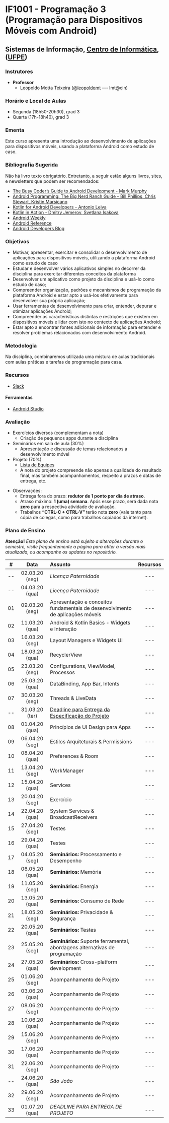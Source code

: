# IF1001 - Programação 3 (Programação para Dispositivos Móveis com Android)

## Sistemas de Informação, [Centro de Informática](http://www.cin.ufpe.br), ([UFPE](http://www.ufpe.br))

### Instrutores

* **Professor** 
  * Leopoldo Motta Teixeira ([@leopoldomt](https://github.com/leopoldomt) --- lmt@cin)
  
### Horário e Local de Aulas

* Segunda (18h50-20h30), grad 3
* Quarta (17h-18h40), grad 3

### Ementa

Este curso apresenta uma introdução ao desenvolvimento de aplicações para dispositivos móveis, usando a plataforma Android como estudo de caso.

### Bibliografia Sugerida

Não há livro texto obrigatório. Entretanto, a seguir estão alguns livros, sites, e newsletters que podem ser recomendados:

- [The Busy Coder’s Guide to Android Development - Mark Murphy](https://commonsware.com/Android/)
- [Android Programming: The Big Nerd Ranch Guide - Bill Phillips, Chris Stewart, Kristin Marsicano](https://www.bignerdranch.com/books/android-programming/)
- [Kotlin for Android Developers - Antonio Leiva](https://antonioleiva.com/kotlin-android-developers-book/)
- [Kotlin in Action - Dmitry Jemerov, Svetlana Isakova](https://www.manning.com/books/kotlin-in-action)
- [Android Weekly](http://androidweekly.net)
- [Android Reference](http://developer.android.com)
- [Android Developers Blog](http://android-developers.blogspot.com)

### Objetivos

- Motivar, apresentar, exercitar e consolidar o desenvolvimento de aplicações para dispositivos móveis, utilizando a plataforma Android como estudo de caso
- Estudar e desenvolver vários aplicativos simples no decorrer da disciplina para exercitar diferentes conceitos da plataforma
- Desenvolver um aplicativo como projeto da disciplina e usá-lo como estudo de caso;
- Compreender organização, padrões e mecanismos de programação da plataforma Android e estar apto a usá-los efetivamente para desenvolver sua própria aplicação;
- Usar ferramentas de desenvolvimento para criar, entender, depurar e otimizar aplicações Android;
- Compreender as características distintas e restrições que existem em dispositivos móveis e lidar com isto no contexto de aplicações Android;
- Estar apto a encontrar fontes adicionais de informação para entender e resolver problemas relacionados com desenvolvimento Android.

### Metodologia

Na disciplina, combinaremos utilizada uma mistura de aulas tradicionais com aulas práticas e tarefas de programação para casa. 

### Recursos

- [Slack](http://if1001.slack.com)

#### Ferramentas

* [Android Studio](https://developer.android.com/studio/index.html)

### Avaliação

* Exercícios diversos (complementam a nota)
  * Criação de pequenos apps durante a disciplina
* Seminários em sala de aula (30%)
  * Apresentação e discussão de temas relacionados a desenvolvimento móvel
* Projeto (70%)
  * [Lista de Equipes](#)
  * A nota do projeto compreende não apenas a qualidade do resultado final, mas também acompanhamentos, respeito a prazos e datas de entrega, etc. 
      
- Observações:
  - Entrega fora do prazo: **redutor de 1 ponto por dia de atraso**. 
  - Atraso máximo: **1 (uma) semana**. Após esse prazo, será dada nota **zero** para a respectiva atividade de avaliação.
  - Trabalhos **“CTRL-C + CTRL-V”** terão nota **zero** (vale tanto para cópia de colegas, como para trabalhos copiados da internet).

### Plano de Ensino

**Atenção!** 
*Este plano de ensino está sujeito a alterações durante o semestre, visite frequentemente a página para obter a versão mais atualizada, ou acompanhe os updates no repositório.*

| # | Data | Assunto | Recursos |
|:---:|:----:|:----------------------|:--------:|
| -- | 02.03.20 (seg) | *Licença Paternidade* | --- |
| -- | 04.03.20 (qua) | *Licença Paternidade* | --- |
| 01 | 09.03.20 (seg) | Apresentação e conceitos fundamentais de desenvolvimento de aplicações móveis | --- |
| 02 | 11.03.20 (qua) | Android & Kotlin Basics - Widgets e Interação | --- |
| 03 | 16.03.20 (seg) | Layout Managers e Widgets UI | --- |
| 04 | 18.03.20 (qua) | RecyclerView | --- |
| 05 | 23.03.20 (seg) | Configurations, ViewModel, Processos | --- |
| 06 | 25.03.20 (qua) | DataBinding, App Bar, Intents | --- |
| 07 | 30.03.20 (seg) | Threads & LiveData | --- |
| -- | 31.03.20 (ter) | [Deadline para Entrega da Especificação do Projeto](Projeto-Especificacao.md) | --- |
| 08 | 01.04.20 (qua) | Princípios de UI Design para Apps | --- |
| 09 | 06.04.20 (seg) | Estilos Arquiteturais & Permissions | --- |
| 10 | 08.04.20 (qua) | Preferences & Room | --- |
| 11 | 13.04.20 (seg) | WorkManager  | --- |
| 12 | 15.04.20 (qua) | Services | --- |
| 13 | 20.04.20 (seg) | Exercício | --- |
| 14 | 22.04.20 (qua) | System Services & BroadcastReceivers | --- |
| 15 | 27.04.20 (seg) | Testes | --- |
| 16 | 29.04.20 (qua) | Testes | --- |
| 17 | 04.05.20 (seg) | **Seminários:** Processamento e Desempenho | --- |
| 18 | 06.05.20 (qua) | **Seminários:** Memória | --- |
| 19 | 11.05.20 (seg) | **Seminários:** Energia | --- |
| 20 | 13.05.20 (qua) | **Seminários:** Consumo de Rede | --- |
| 21 | 18.05.20 (seg) | **Seminários:** Privacidade & Segurança | --- |
| 22 | 20.05.20 (qua) | **Seminários:** Testes | --- |
| 23 | 25.05.20 (seg) | **Seminários:** Suporte ferramental, abordagens alternativas de programação | --- |
| 24 | 27.05.20 (qua) | **Seminários:** Cross-platform development | --- |
| 25 | 01.06.20 (seg) | Acompanhamento de Projeto | --- |
| 26 | 03.06.20 (qua) | Acompanhamento de Projeto | --- |
| 27 | 08.06.20 (seg) | Acompanhamento de Projeto | --- |
| 28 | 10.06.20 (qua) | Acompanhamento de Projeto | --- |
| 29 | 15.06.20 (seg) | Acompanhamento de Projeto | --- |
| 30 | 17.06.20 (qua) | Acompanhamento de Projeto | --- |
| 31 | 22.06.20 (seg) | Acompanhamento de Projeto | --- |
| -- | 24.06.20 (qua) | *São João* | --- |
| 32 | 29.06.20 (seg) | Acompanhamento de Projeto | --- |
| 33 | 01.07.20 (qua) | *DEADLINE PARA ENTREGA DE PROJETO* | --- |
